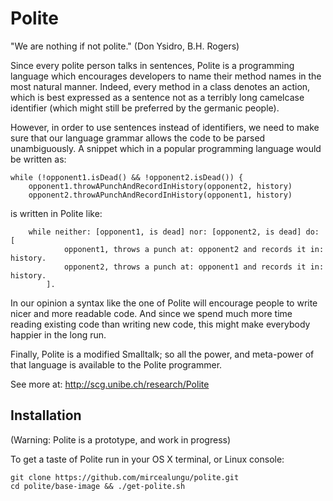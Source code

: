 Polite
======

"We are nothing if not polite." 
(Don Ysidro, B.H. Rogers)

Since every polite person talks in sentences, Polite is a programming language
which encourages developers to name their method names in the most natural manner. Indeed, every method in a class 
denotes an action, which is best expressed as a sentence not as a terribly long camelcase identifier 
 (which might still be preferred by the germanic people). 

However, in order to use sentences instead of identifiers, we need to make sure that our language grammar allows the code to be parsed unambiguously. A snippet which in a popular programming language would be written as:

    while (!opponent1.isDead() && !opponent2.isDead()) {
        opponent1.throwAPunchAndRecordInHistory(opponent2, history)
        opponent2.throwAPunchAndRecordInHistory(opponent1, history)

is written in Polite like:

		while neither: [opponent1, is dead] nor: [opponent2, is dead] do: [
				opponent1, throws a punch at: opponent2 and records it in: history.
				opponent2, throws a punch at: opponent1 and records it in: history.
			].
			
In our opinion a syntax like the one of Polite will encourage people to write nicer and more readable code. And since we spend much more time reading existing code than writing new code, this might make everybody happier in the long run. 

Finally, Polite is a modified Smalltalk; so all the power, and meta-power of that language is available to the Polite programmer. 

See more at: http://scg.unibe.ch/research/Polite

Installation
------------
(Warning: Polite is a prototype, and work in progress)

To get a taste of Polite run in your OS X terminal, or Linux console:

    git clone https://github.com/mircealungu/polite.git
    cd polite/base-image && ./get-polite.sh
